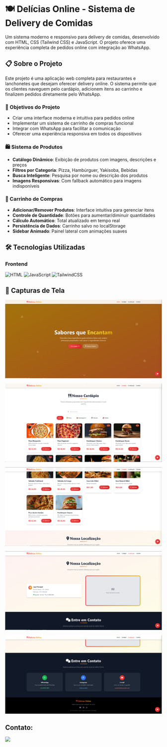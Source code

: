 # 🍽️ Delícias Online - Sistema de Delivery de Comidas

Um sistema moderno e responsivo para delivery de comidas, desenvolvido com HTML, CSS (Tailwind CSS) e JavaScript. O projeto oferece uma experiência completa de pedidos online com integração ao WhatsApp.

## 📋 Sobre o Projeto

Este projeto é uma aplicação web completa para restaurantes e lanchonetes que desejam oferecer delivery online. O sistema permite que os clientes naveguem pelo cardápio, adicionem itens ao carrinho e finalizem pedidos diretamente pelo WhatsApp.

### 🎯 Objetivos do Projeto

- Criar uma interface moderna e intuitiva para pedidos online
- Implementar um sistema de carrinho de compras funcional
- Integrar com WhatsApp para facilitar a comunicação
- Oferecer uma experiência responsiva em todos os dispositivos

### 🛍️ Sistema de Produtos
- **Catálogo Dinâmico**: Exibição de produtos com imagens, descrições e preços
- **Filtros por Categoria**: Pizza, Hambúrguer, Yakisoba, Bebidas
- **Busca Inteligente**: Pesquisa por nome ou descrição dos produtos
- **Imagens Responsivas**: Com fallback automático para imagens indisponíveis

### 🛒 Carrinho de Compras
- **Adicionar/Remover Produtos**: Interface intuitiva para gerenciar itens
- **Controle de Quantidade**: Botões para aumentar/diminuir quantidades
- **Cálculo Automático**: Total atualizado em tempo real
- **Persistência de Dados**: Carrinho salvo no localStorage
- **Sidebar Animado**: Painel lateral com animações suaves

## 🛠️ Tecnologias Utilizadas

### Frontend
![HTML](https://img.shields.io/badge/HTML5-E34F26?style=flat&logo=html5&logoColor=white)
![JavaScript](https://img.shields.io/badge/JavaScript-F7DF1E?style=flat&logo=javascript&logoColor=black)
![TailwindCSS](https://img.shields.io/badge/Tailwind_CSS-38B2AC?style=flat&logo=tailwind-css&logoColor=white)


## 🎨 Capturas de Tela

![Captura de Tela 1](./img/1.png)





![Captura de Tela 1](./img/2.png)






![Captura de Tela 1](./img/3.png)






![Captura de Tela 1](./img/4.png)







![Captura de Tela 1](./img/5.png)








## Contato:

<a href="https://www.linkedin.com/in/arthur-lima-027581326/" target="_blank"><img src="https://img.shields.io/badge/LinkedIn-0077B5?style=for-the-badge&logo=linkedin&logoColor=white" target="_blank">
